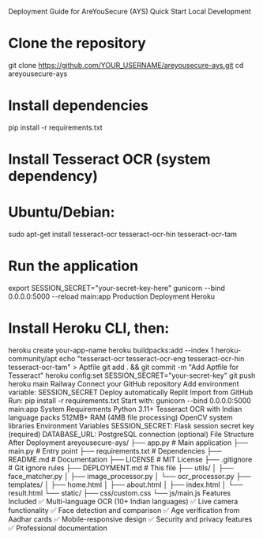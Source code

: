 Deployment Guide for AreYouSecure (AYS)
Quick Start
Local Development
# Clone the repository
git clone https://github.com/YOUR_USERNAME/areyousecure-ays.git
cd areyousecure-ays
# Install dependencies
pip install -r requirements.txt
# Install Tesseract OCR (system dependency)
# Ubuntu/Debian:
sudo apt-get install tesseract-ocr tesseract-ocr-hin tesseract-ocr-tam
# Run the application
export SESSION_SECRET="your-secret-key-here"
gunicorn --bind 0.0.0.0:5000 --reload main:app
Production Deployment
Heroku
# Install Heroku CLI, then:
heroku create your-app-name
heroku buildpacks:add --index 1 heroku-community/apt
echo "tesseract-ocr tesseract-ocr-eng tesseract-ocr-hin tesseract-ocr-tam" > Aptfile
git add . && git commit -m "Add Aptfile for Tesseract"
heroku config:set SESSION_SECRET="your-secret-key"
git push heroku main
Railway
Connect your GitHub repository
Add environment variable: SESSION_SECRET
Deploy automatically
Replit
Import from GitHub
Run: pip install -r requirements.txt
Start with: gunicorn --bind 0.0.0.0:5000 main:app
System Requirements
Python 3.11+
Tesseract OCR with Indian language packs
512MB+ RAM (4MB file processing)
OpenCV system libraries
Environment Variables
SESSION_SECRET: Flask session secret key (required)
DATABASE_URL: PostgreSQL connection (optional)
File Structure After Deployment
areyousecure-ays/
├── app.py                 # Main application
├── main.py               # Entry point
├── requirements.txt      # Dependencies
├── README.md            # Documentation
├── LICENSE              # MIT License
├── .gitignore          # Git ignore rules
├── DEPLOYMENT.md       # This file
├── utils/
│   ├── face_matcher.py
│   ├── image_processor.py
│   └── ocr_processor.py
├── templates/
│   ├── home.html
│   ├── about.html
│   ├── index.html
│   └── result.html
└── static/
    ├── css/custom.css
    └── js/main.js
Features Included
✅ Multi-language OCR (10+ Indian languages)
✅ Live camera functionality
✅ Face detection and comparison
✅ Age verification from Aadhar cards
✅ Mobile-responsive design
✅ Security and privacy features
✅ Professional documentation
